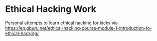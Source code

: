 # Ethical Hacking Work
Personal attempts to learn ethical hacking for kicks via https://en.gburu.net/ethical-hacking-course-module-1-introduction-to-ethical-hacking/

